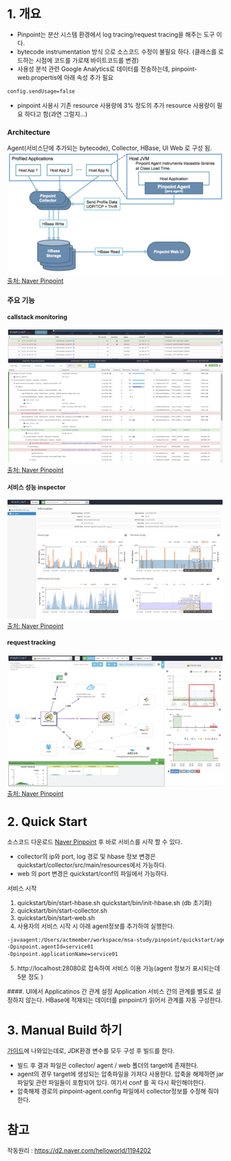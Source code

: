 # 1. 개요
- Pinpoint는 분산 시스템 환경에서 log tracing/request tracing을 해주는 도구 이다.  
- bytecode instrumentation 방식 으로 소스코드 수정이 불필요 하다.
(클래스를 로드하는 시점에 코드를 가로채 바이트코드를 변경)
- 사용성 분석 관련 Google Analytics로 데이터를 전송하는데, pinpoint-web.propertis에 아래 속성 추가 필요
```xml
config.sendUsage=false
```
- pinpoint 사용시 기존 resource 사용량에 3% 정도의 추가 resource 사용량이 필요 하다고 함(과연 그럴지...)

### Architecture
Agent(서비스단에 추가되는 bytecode), Collector, HBase, UI Web 로 구성 됨.
![](../images/pinpoint-architecture.png)  
[출처: Naver Pinpoint](http://naver.github.io/pinpoint/quickstart.html#extra)  

### 주요 기능
#### callstack monitoring
![](../images/pinpoint-callstack.png)  
[출처: Naver Pinpoint](http://naver.github.io/pinpoint/quickstart.html#extra)  
#### 서비스 성능 inspector
![](../images/pinpoint-inspector.png)  
[출처: Naver Pinpoint](http://naver.github.io/pinpoint/quickstart.html#extra)  
#### request tracking
![](../images/pinpoint-request-scatter-chart.png)  
[출처: Naver Pinpoint](http://naver.github.io/pinpoint/quickstart.html#extra)  

# 2. Quick Start
소스코드 다운로드 [Naver Pinpoint]('https://github.com/naver/pinpoint.git') 후 바로 서비스를 시작 할 수 있다.
- collector의 ip와 port, log 경로 및 hbase 정보 변경은 quickstart/collector/src/main/resources에서 가능하다.
- web 의 port 변경은 quickstart/conf의 파일에서 가능하다.

서비스 시작  
1. quickstart/bin/start-hbase.sh  quickstart/bin/init-hbase.sh (db 초기화)
2. quickstart/bin/start-collector.sh  
3. quickstart/bin/start-web.sh  
4. 사용자의 서비스 시작 시 아래 agent정보를 추가하여 실행한다.
```sh
-javaagent:/Users/actmember/workspace/msa-study/pinpoint/quickstart/agent/target/pinpoint-agent/pinpoint-bootstrap-1.8.0-SNAPSHOT.jar  
-Dpinpoint.agentId=service01  
-Dpinpoint.applicationName=service01  
```
5. http://localhost:28080로 접속하여 서비스 이용 가능(agent 정보가 표시되는데 5분 정도 )

####. UI에서 Applicatinos 간 관계 설정
Application 서비스 간의 관계를 별도로 설정하지 않는다.
HBase에 적재되는 데이터를 pinpoint가 읽어서 관계를 자동 구성한다.

# 3. Manual Build 하기
[가이드](http://naver.github.io/pinpoint/installation.html#5-pinpoint-agent)에 나와있는데로, JDK환경 변수를 모두 구성 후 빌드를 한다.
- 빌드 후 결과 파일은 collector/ agent / web 폴더의 target에 존재한다.
- agent의 경우 target에 생성되는 압축파일을 가져다 사용한다. 압축을 해제하면 jar 파일및 관련 파일들이 포함되어 있다. 여기서 conf 를 꼭 다시 확인해야한다.
- 압축해제 경로의 pinpoint-agent.config 파일에서 collector정보를 수정해 줘야 한다.

# 참고
작동원리 : https://d2.naver.com/helloworld/1194202
